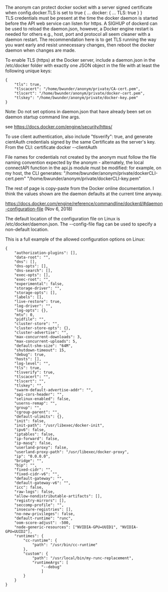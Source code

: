 The anonym can protect docker socket with a server signed certificate when config.docker.TLS is set to true 
    {
        ...
        docker: {
            ...
            TLS: true
        }
    }    
TLS credentials must be present at the time the docker daemon is started before the API web service can listen for https. A SIGHUP of dockerd can be used to reload the daemon.json, however, a Docker engine restart is needed for others e.g., host, port and protocol all seem cleaner with a daemon restart. The recommendation here is to get TLS running the way you want early and resist unnecessary changes, then reboot the docker daemon when changes are made. 

To enable TLS (https) at the Docker server, include a daemon.json in the /etc/docker folder with exactly one JSON object in the file with at least the following unique keys: 

    {
        "tls": true,
        "tlscacert": "/home/bwunder/anonym/private/CA-cert.pem",
        "tlscert": "/home/bwunder/anonym/private/docker-cert.pem",
        "tlskey": "/home/bwunder/anonym/private/docker-key.pem"
    }

Note: Do not set options in daemon.json that have already been set on daemon startup command line args. 

see https://docs.docker.com/engine/security/https/ 

To use client authentication, also include
        "tlsverify": true, 
and generate cientAuth credentials signed by the same Certificate as the server's key.
    From the CLI: 
        certificate docker --clientAuth

File names for credentials not created by the anonym must follow the file naming convention expected
by the anonym - alternately, the local connectAPI function in the api.js module must be modified:
    for example, on my host, the CLI generates:
        "/home/bwunder/anonym/private/dockerCLI-cert.pem"
        "/home/bwunder/anonym/private/dockerCLI-key.pem"

The rest of page is copy-paste from the Docker online documentation. I think the values 
shown are the daemon defaults at the current time anyway.

https://docs.docker.com/engine/reference/commandline/dockerd/#daemon-configuration-file (Nov 6, 2018)


The default location of the configuration file on Linux is /etc/docker/daemon.json. 
The --config-file flag can be used to specify a non-default location.

This is a full example of the allowed configuration options on Linux:

    {
        "authorization-plugins": [],
        "data-root": "",
        "dns": [],
        "dns-opts": [],
        "dns-search": [],
        "exec-opts": [],
        "exec-root": "",
        "experimental": false,
        "storage-driver": "",
        "storage-opts": [],
        "labels": [],
        "live-restore": true,
        "log-driver": "",
        "log-opts": {},
        "mtu": 0,
        "pidfile": "",
        "cluster-store": "",
        "cluster-store-opts": {},
        "cluster-advertise": "",
        "max-concurrent-downloads": 3,
        "max-concurrent-uploads": 5,
        "default-shm-size": "64M",
        "shutdown-timeout": 15,
        "debug": true,
        "hosts": [],
        "log-level": "",
        "tls": true,
        "tlsverify": true,
        "tlscacert": "",
        "tlscert": "",
        "tlskey": "",
        "swarm-default-advertise-addr": "",
        "api-cors-header": "",
        "selinux-enabled": false,
        "userns-remap": "",
        "group": "",
        "cgroup-parent": "",
        "default-ulimits": {},
        "init": false,
        "init-path": "/usr/libexec/docker-init",
        "ipv6": false,
        "iptables": false,
        "ip-forward": false,
        "ip-masq": false,
        "userland-proxy": false,
        "userland-proxy-path": "/usr/libexec/docker-proxy",
        "ip": "0.0.0.0",
        "bridge": "",
        "bip": "",
        "fixed-cidr": "",
        "fixed-cidr-v6": "",
        "default-gateway": "",
        "default-gateway-v6": "",
        "icc": false,
        "raw-logs": false,
        "allow-nondistributable-artifacts": [],
        "registry-mirrors": [],
        "seccomp-profile": "",
        "insecure-registries": [],
        "no-new-privileges": false,
        "default-runtime": "runc",
        "oom-score-adjust": -500,
        "node-generic-resources": ["NVIDIA-GPU=UUID1", "NVIDIA-GPU=UUID2"],
        "runtimes": {
            "cc-runtime": {
                "path": "/usr/bin/cc-runtime"
            },
            "custom": {
                "path": "/usr/local/bin/my-runc-replacement",
                "runtimeArgs": [
                    "--debug"
                    ]
            }
        }
    }

